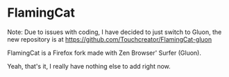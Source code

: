 # FlamingCat 

Note: Due to issues with coding, I have decided to just switch to Gluon, the new repository is at https://github.com/Touchcreator/FlamingCat-gluon

FlamingCat is a Firefox fork made with Zen Browser' Surfer (Gluon).

Yeah, that's it, I really have nothing else to add right now.
